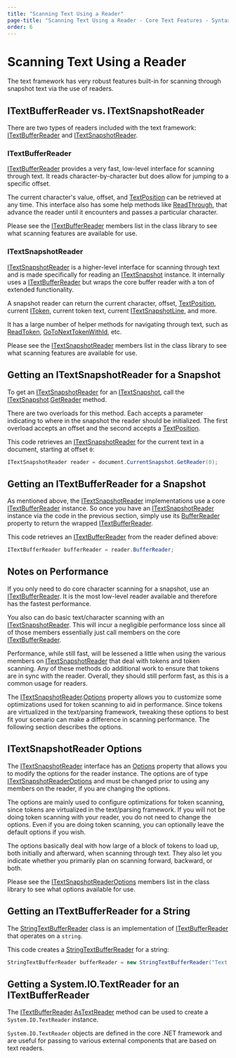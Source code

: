 ```yaml
---
title: "Scanning Text Using a Reader"
page-title: "Scanning Text Using a Reader - Core Text Features - SyntaxEditor Text/Parsing Framework"
order: 6
---
```

# Scanning Text Using a Reader

The text framework has very robust features built-in for scanning through snapshot text via the use of readers.

## ITextBufferReader vs. ITextSnapshotReader

There are two types of readers included with the text framework: [ITextBufferReader](xref:ActiproSoftware.Text.ITextBufferReader) and [ITextSnapshotReader](xref:ActiproSoftware.Text.ITextSnapshotReader).

### ITextBufferReader

[ITextBufferReader](xref:ActiproSoftware.Text.ITextBufferReader) provides a very fast, low-level interface for scanning through text.  It reads character-by-character but does allow for jumping to a specific offset.

The current character's value, offset, and [TextPosition](xref:ActiproSoftware.Text.TextPosition) can be retrieved at any time.  This interface also has some help methods like [ReadThrough](xref:ActiproSoftware.Text.ITextBufferReader.ReadThrough*), that advance the reader until it encounters and passes a particular character.

Please see the [ITextBufferReader](xref:ActiproSoftware.Text.ITextBufferReader) members list in the class library to see what scanning features are available for use.

### ITextSnapshotReader

[ITextSnapshotReader](xref:ActiproSoftware.Text.ITextSnapshotReader) is a higher-level interface for scanning through text and is made specifically for reading an [ITextSnapshot](xref:ActiproSoftware.Text.ITextSnapshot) instance.  It internally uses a [ITextBufferReader](xref:ActiproSoftware.Text.ITextBufferReader) but wraps the core buffer reader with a ton of extended functionality.

A snapshot reader can return the current character, offset, [TextPosition](xref:ActiproSoftware.Text.TextPosition), current [IToken](xref:ActiproSoftware.Text.Lexing.IToken), current token text, current [ITextSnapshotLine](xref:ActiproSoftware.Text.ITextSnapshotLine), and more.

It has a large number of helper methods for navigating through text, such as [ReadToken](xref:ActiproSoftware.Text.ITextSnapshotReader.ReadToken*), [GoToNextTokenWithId](xref:ActiproSoftware.Text.ITextSnapshotReader.GoToNextTokenWithId*), etc.

Please see the [ITextSnapshotReader](xref:ActiproSoftware.Text.ITextSnapshotReader) members list in the class library to see what scanning features are available for use.

## Getting an ITextSnapshotReader for a Snapshot

To get an [ITextSnapshotReader](xref:ActiproSoftware.Text.ITextSnapshotReader) for an [ITextSnapshot](xref:ActiproSoftware.Text.ITextSnapshot), call the [ITextSnapshot](xref:ActiproSoftware.Text.ITextSnapshot).[GetReader](xref:ActiproSoftware.Text.ITextSnapshot.GetReader*) method.

There are two overloads for this method.  Each accepts a parameter indicating to where in the snapshot the reader should be initialized.  The first overload accepts an offset and the second accepts a [TextPosition](xref:ActiproSoftware.Text.TextPosition).

This code retrieves an [ITextSnapshotReader](xref:ActiproSoftware.Text.ITextSnapshotReader) for the current text in a document, starting at offset `0`:

```csharp
ITextSnapshotReader reader = document.CurrentSnapshot.GetReader(0);
```

## Getting an ITextBufferReader for a Snapshot

As mentioned above, the [ITextSnapshotReader](xref:ActiproSoftware.Text.ITextSnapshotReader) implementations use a core [ITextBufferReader](xref:ActiproSoftware.Text.ITextBufferReader) instance.  So once you have an [ITextSnapshotReader](xref:ActiproSoftware.Text.ITextSnapshotReader) instance via the code in the previous section, simply use its [BufferReader](xref:ActiproSoftware.Text.ITextSnapshotReader.BufferReader) property to return the wrapped [ITextBufferReader](xref:ActiproSoftware.Text.ITextBufferReader).

This code retrieves an [ITextBufferReader](xref:ActiproSoftware.Text.ITextBufferReader) from the reader defined above:

```csharp
ITextBufferReader bufferReader = reader.BufferReader;
```

## Notes on Performance

If you only need to do core character scanning for a snapshot, use an [ITextBufferReader](xref:ActiproSoftware.Text.ITextBufferReader).  It is the most low-level reader available and therefore has the fastest performance.

You also can do basic text/character scanning with an [ITextSnapshotReader](xref:ActiproSoftware.Text.ITextSnapshotReader).  This will incur a negligible performance loss since all of those members essentially just call members on the core [ITextBufferReader](xref:ActiproSoftware.Text.ITextBufferReader).

Performance, while still fast, will be lessened a little when using the various members on [ITextSnapshotReader](xref:ActiproSoftware.Text.ITextSnapshotReader) that deal with tokens and token scanning.  Any of these methods do additional work to ensure that tokens are in sync with the reader.  Overall, they should still perform fast, as this is a common usage for readers.

The [ITextSnapshotReader](xref:ActiproSoftware.Text.ITextSnapshotReader).[Options](xref:ActiproSoftware.Text.ITextSnapshotReader.Options) property allows you to customize some optimizations used for token scanning to aid in performance.  Since tokens are virtualized in the text/parsing framework, tweaking these options to best fit your scenario can make a difference in scanning performance.  The following section describes the options.

## ITextSnapshotReader Options

The [ITextSnapshotReader](xref:ActiproSoftware.Text.ITextSnapshotReader) interface has an [Options](xref:ActiproSoftware.Text.ITextSnapshotReader.Options) property that allows you to modify the options for the reader instance.  The options are of type [ITextSnapshotReaderOptions](xref:ActiproSoftware.Text.ITextSnapshotReaderOptions) and must be changed prior to using any members on the reader, if you are changing the options.

The options are mainly used to configure optimizations for token scanning, since tokens are virtualized in the text/parsing framework.  If you will not be doing token scanning with your reader, you do not need to change the options.  Even if you are doing token scanning, you can optionally leave the default options if you wish.

The options basically deal with how large of a block of tokens to load up, both initially and afterward, when scanning through text.  They also let you indicate whether you primarily plan on scanning forward, backward, or both.

Please see the [ITextSnapshotReaderOptions](xref:ActiproSoftware.Text.ITextSnapshotReaderOptions) members list in the class library to see what options available for use.

## Getting an ITextBufferReader for a String

The [StringTextBufferReader](xref:ActiproSoftware.Text.Implementation.StringTextBufferReader) class is an implementation of [ITextBufferReader](xref:ActiproSoftware.Text.ITextBufferReader) that operates on a `string`.

This code creates a [StringTextBufferReader](xref:ActiproSoftware.Text.Implementation.StringTextBufferReader) for a string:

```csharp
StringTextBufferReader bufferReader = new StringTextBufferReader("Text to read");
```

## Getting a System.IO.TextReader for an ITextBufferReader

The [ITextBufferReader](xref:ActiproSoftware.Text.ITextBufferReader).[AsTextReader](xref:ActiproSoftware.Text.ITextBufferReader.AsTextReader*) method can be used to create a `System.IO.TextReader` instance.

`System.IO.TextReader` objects are defined in the core .NET framework and are useful for passing to various external components that are based on text readers.
